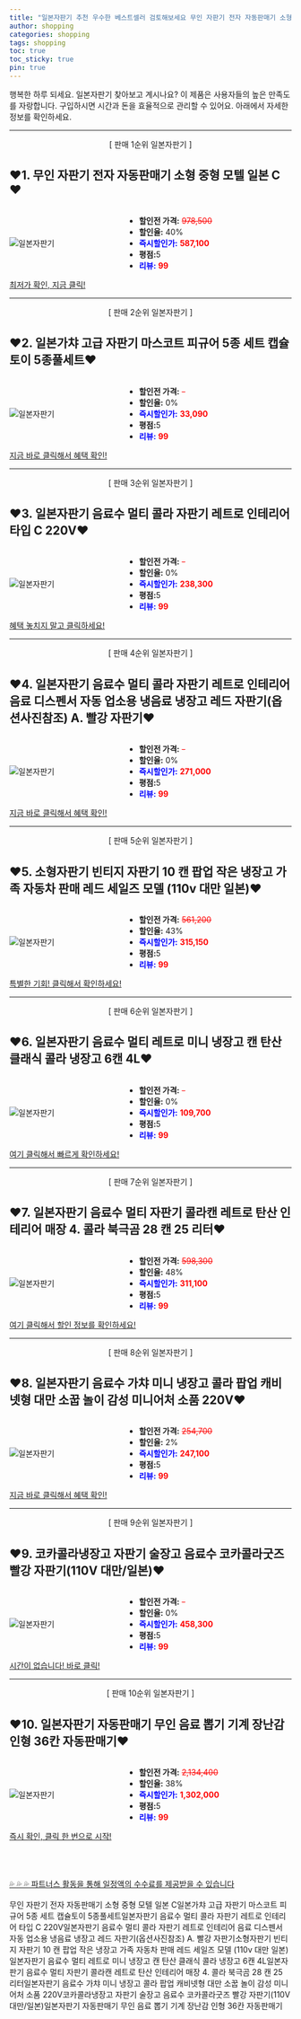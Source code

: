 ```yaml
---
title: "일본자판기 추천 우수한 베스트셀러 검토해보세요 무인 자판기 전자 자동판매기 소형"
author: shopping
categories: shopping
tags: shopping
toc: true
toc_sticky: true
pin: true
---
```

행복한 하루 되세요. 일본자판기 찾아보고 계시나요? 이 제품은 사용자들의 높은 만족도를 자랑합니다. 구입하시면 시간과 돈을 효율적으로 관리할 수 있어요. 아래에서 자세한 정보를 확인하세요.

---
<p class="toplist" style="margin: 0 auto; display: block; width: fit-content;">[ 판매 1순위 일본자판기 ]</p>

<h2><strong>❤️1. 무인 자판기 전자 자동판매기 소형 중형 모텔 일본 C❤️</strong></h2>

<div style="display: flex; align-items: center;">
    <div style="flex: 0.4;">
        <img src="https://thumbnail8.coupangcdn.com/thumbnails/remote/230x230ex/image/vendor_inventory/b186/336199be8eaf8f10f9ec942929338145dedfc0183edf3ee1e94cc19d39d9.jpg" alt="일본자판기" style="max-width: 100%;">
    </div>
    <div style="flex: 0.6; margin-left: 10px;">
        <ul>
            <li><strong>할인전 가격:</strong> <del style="color: red;">978,500</del></li>
            <li><strong>할인율:</strong> 40%</li>
            <li><span style='color:blue'><strong>즉시할인가:</strong></span> <span style='color:red'><strong>587,100</strong></span></li>
            <li><strong>평점:</strong>5</li>
            <li><span style='color:blue'><strong>리뷰:</strong></span> <span style='color:red'><strong>99</strong></span></li>
        </ul>
    </div>
</div>
<div class="center">
    <a href="https://William4Davisa.github.io?lptag=AF9450613&subid=githubio&pageKey=7843314358&traceid=V0-153&itemId=21357014385&vendorItemId=88414579019" class="myButton">
        최저가 확인, 지금 클릭!
    </a>
</div>


---
<p class="toplist" style="margin: 0 auto; display: block; width: fit-content;">[ 판매 2순위 일본자판기 ]</p>

<h2><strong>❤️2. 일본가챠 고급 자판기 마스코트 피규어 5종 세트 캡슐토이 5종풀세트❤️</strong></h2>

<div style="display: flex; align-items: center;">
    <div style="flex: 0.4;">
        <img src="https://thumbnail8.coupangcdn.com/thumbnails/remote/230x230ex/image/vendor_inventory/1a95/4c5d3a49a70905d12c0a72215d39467e41b59822206cb2a5aed3fa68fd4d.jpg" alt="일본자판기" style="max-width: 100%;">
    </div>
    <div style="flex: 0.6; margin-left: 10px;">
        <ul>
            <li><strong>할인전 가격:</strong> <del style="color: red;">-</del></li>
            <li><strong>할인율:</strong> 0%</li>
            <li><span style='color:blue'><strong>즉시할인가:</strong></span> <span style='color:red'><strong>33,090</strong></span></li>
            <li><strong>평점:</strong>5</li>
            <li><span style='color:blue'><strong>리뷰:</strong></span> <span style='color:red'><strong>99</strong></span></li>
        </ul>
    </div>
</div>
<div class="center">
    <a href="https://William4Davisa.github.io?lptag=AF9450613&subid=githubio&pageKey=7907963398&traceid=V0-153&itemId=21691923146&vendorItemId=88741744438" class="myButton">
        지금 바로 클릭해서 혜택 확인!
    </a>
</div>


---
<p class="toplist" style="margin: 0 auto; display: block; width: fit-content;">[ 판매 3순위 일본자판기 ]</p>

<h2><strong>❤️3. 일본자판기 음료수 멀티 콜라 자판기 레트로 인테리어 타입 C 220V❤️</strong></h2>

<div style="display: flex; align-items: center;">
    <div style="flex: 0.4;">
        <img src="https://thumbnail9.coupangcdn.com/thumbnails/remote/230x230ex/image/vendor_inventory/7d87/0d74e81ec6d7006f305f78cf2064bd54543880238f65e1fb4838b0daff3f.jpg" alt="일본자판기" style="max-width: 100%;">
    </div>
    <div style="flex: 0.6; margin-left: 10px;">
        <ul>
            <li><strong>할인전 가격:</strong> <del style="color: red;">-</del></li>
            <li><strong>할인율:</strong> 0%</li>
            <li><span style='color:blue'><strong>즉시할인가:</strong></span> <span style='color:red'><strong>238,300</strong></span></li>
            <li><strong>평점:</strong>5</li>
            <li><span style='color:blue'><strong>리뷰:</strong></span> <span style='color:red'><strong>99</strong></span></li>
        </ul>
    </div>
</div>
<div class="center">
    <a href="https://William4Davisa.github.io?lptag=AF9450613&subid=githubio&pageKey=7560530361&traceid=V0-153&itemId=19917622764&vendorItemId=87017410502" class="myButton">
        혜택 놓치지 말고 클릭하세요!
    </a>
</div>


---
<p class="toplist" style="margin: 0 auto; display: block; width: fit-content;">[ 판매 4순위 일본자판기 ]</p>

<h2><strong>❤️4. 일본자판기 음료수 멀티 콜라 자판기 레트로 인테리어 음료 디스펜서 자동 업소용 냉음료 냉장고 레드 자판기(옵션사진참조) A. 빨강 자판기❤️</strong></h2>

<div style="display: flex; align-items: center;">
    <div style="flex: 0.4;">
        <img src="https://thumbnail10.coupangcdn.com/thumbnails/remote/230x230ex/image/vendor_inventory/ac39/ecdb4c824ad9cb65df238e7aaa54d47151fb82d72a08b3f19436b8493625.jpg" alt="일본자판기" style="max-width: 100%;">
    </div>
    <div style="flex: 0.6; margin-left: 10px;">
        <ul>
            <li><strong>할인전 가격:</strong> <del style="color: red;">-</del></li>
            <li><strong>할인율:</strong> 0%</li>
            <li><span style='color:blue'><strong>즉시할인가:</strong></span> <span style='color:red'><strong>271,000</strong></span></li>
            <li><strong>평점:</strong>5</li>
            <li><span style='color:blue'><strong>리뷰:</strong></span> <span style='color:red'><strong>99</strong></span></li>
        </ul>
    </div>
</div>
<div class="center">
    <a href="https://William4Davisa.github.io?lptag=AF9450613&subid=githubio&pageKey=7824696094&traceid=V0-153&itemId=21263002859&vendorItemId=88323325386" class="myButton">
        지금 바로 클릭해서 혜택 확인!
    </a>
</div>


---
<p class="toplist" style="margin: 0 auto; display: block; width: fit-content;">[ 판매 5순위 일본자판기 ]</p>

<h2><strong>❤️5. 소형자판기 빈티지 자판기 10 캔 팝업 작은 냉장고 가족 자동차 판매 레드 세일즈 모델 (110v 대만 일본)❤️</strong></h2>

<div style="display: flex; align-items: center;">
    <div style="flex: 0.4;">
        <img src="https://thumbnail9.coupangcdn.com/thumbnails/remote/230x230ex/image/vendor_inventory/9af9/c9409e9df734a63c949f2b8b9d99209d5155ea77bf057f286174df4872c4.jpg" alt="일본자판기" style="max-width: 100%;">
    </div>
    <div style="flex: 0.6; margin-left: 10px;">
        <ul>
            <li><strong>할인전 가격:</strong> <del style="color: red;">561,200</del></li>
            <li><strong>할인율:</strong> 43%</li>
            <li><span style='color:blue'><strong>즉시할인가:</strong></span> <span style='color:red'><strong>315,150</strong></span></li>
            <li><strong>평점:</strong>5</li>
            <li><span style='color:blue'><strong>리뷰:</strong></span> <span style='color:red'><strong>99</strong></span></li>
        </ul>
    </div>
</div>
<div class="center">
    <a href="https://William4Davisa.github.io?lptag=AF9450613&subid=githubio&pageKey=7483085249&traceid=V0-153&itemId=19551318379&vendorItemId=86659446799" class="myButton">
        특별한 기회! 클릭해서 확인하세요!
    </a>
</div>


---
<p class="toplist" style="margin: 0 auto; display: block; width: fit-content;">[ 판매 6순위 일본자판기 ]</p>

<h2><strong>❤️6. 일본자판기 음료수 멀티 레트로 미니 냉장고 캔 탄산 클래식 콜라 냉장고 6캔 4L❤️</strong></h2>

<div style="display: flex; align-items: center;">
    <div style="flex: 0.4;">
        <img src="https://thumbnail10.coupangcdn.com/thumbnails/remote/230x230ex/image/vendor_inventory/fa63/70c7d9727a86d83facc1507bd1baadc1a86ea4c6285c285d8f247b349b55.jpg" alt="일본자판기" style="max-width: 100%;">
    </div>
    <div style="flex: 0.6; margin-left: 10px;">
        <ul>
            <li><strong>할인전 가격:</strong> <del style="color: red;">-</del></li>
            <li><strong>할인율:</strong> 0%</li>
            <li><span style='color:blue'><strong>즉시할인가:</strong></span> <span style='color:red'><strong>109,700</strong></span></li>
            <li><strong>평점:</strong>5</li>
            <li><span style='color:blue'><strong>리뷰:</strong></span> <span style='color:red'><strong>99</strong></span></li>
        </ul>
    </div>
</div>
<div class="center">
    <a href="https://William4Davisa.github.io?lptag=AF9450613&subid=githubio&pageKey=7810789031&traceid=V0-153&itemId=21184758643&vendorItemId=88231956957" class="myButton">
        여기 클릭해서 빠르게 확인하세요!
    </a>
</div>


---
<p class="toplist" style="margin: 0 auto; display: block; width: fit-content;">[ 판매 7순위 일본자판기 ]</p>

<h2><strong>❤️7. 일본자판기 음료수 멀티 자판기 콜라캔 레트로 탄산 인테리어 매장 4. 콜라 북극곰 28 캔 25 리터❤️</strong></h2>

<div style="display: flex; align-items: center;">
    <div style="flex: 0.4;">
        <img src="https://thumbnail9.coupangcdn.com/thumbnails/remote/230x230ex/image/vendor_inventory/9734/ece5b3f2311cf20c507ef02087d8193160bac73de6e444f71376f2728148.jpg" alt="일본자판기" style="max-width: 100%;">
    </div>
    <div style="flex: 0.6; margin-left: 10px;">
        <ul>
            <li><strong>할인전 가격:</strong> <del style="color: red;">598,300</del></li>
            <li><strong>할인율:</strong> 48%</li>
            <li><span style='color:blue'><strong>즉시할인가:</strong></span> <span style='color:red'><strong>311,100</strong></span></li>
            <li><strong>평점:</strong>5</li>
            <li><span style='color:blue'><strong>리뷰:</strong></span> <span style='color:red'><strong>99</strong></span></li>
        </ul>
    </div>
</div>
<div class="center">
    <a href="https://William4Davisa.github.io?lptag=AF9450613&subid=githubio&pageKey=7642334593&traceid=V0-153&itemId=20311070903&vendorItemId=88380191932" class="myButton">
        여기 클릭해서 할인 정보를 확인하세요!
    </a>
</div>


---
<p class="toplist" style="margin: 0 auto; display: block; width: fit-content;">[ 판매 8순위 일본자판기 ]</p>

<h2><strong>❤️8. 일본자판기 음료수 가챠 미니 냉장고 콜라 팝업 캐비넷형 대만 소꿉 놀이 감성 미니어처 소품 220V❤️</strong></h2>

<div style="display: flex; align-items: center;">
    <div style="flex: 0.4;">
        <img src="https://thumbnail7.coupangcdn.com/thumbnails/remote/230x230ex/image/vendor_inventory/ce26/b88c0336b736cfb7c786e3b07d2bf593d803d1cc2c36ea2d6c0e8b7ff97b.jpg" alt="일본자판기" style="max-width: 100%;">
    </div>
    <div style="flex: 0.6; margin-left: 10px;">
        <ul>
            <li><strong>할인전 가격:</strong> <del style="color: red;">254,700</del></li>
            <li><strong>할인율:</strong> 2%</li>
            <li><span style='color:blue'><strong>즉시할인가:</strong></span> <span style='color:red'><strong>247,100</strong></span></li>
            <li><strong>평점:</strong>5</li>
            <li><span style='color:blue'><strong>리뷰:</strong></span> <span style='color:red'><strong>99</strong></span></li>
        </ul>
    </div>
</div>
<div class="center">
    <a href="https://William4Davisa.github.io?lptag=AF9450613&subid=githubio&pageKey=7796275279&traceid=V0-153&itemId=21103287154&vendorItemId=88165214343" class="myButton">
        지금 바로 클릭해서 혜택 확인!
    </a>
</div>


---
<p class="toplist" style="margin: 0 auto; display: block; width: fit-content;">[ 판매 9순위 일본자판기 ]</p>

<h2><strong>❤️9. 코카콜라냉장고 자판기 술장고 음료수 코카콜라굿즈 빨강 자판기(110V 대만/일본)❤️</strong></h2>

<div style="display: flex; align-items: center;">
    <div style="flex: 0.4;">
        <img src="https://thumbnail7.coupangcdn.com/thumbnails/remote/230x230ex/image/vendor_inventory/3247/44041cdf553b07dfc376822beaabbc6a051c8be26d2ccd67aa10370ed82c.jpg" alt="일본자판기" style="max-width: 100%;">
    </div>
    <div style="flex: 0.6; margin-left: 10px;">
        <ul>
            <li><strong>할인전 가격:</strong> <del style="color: red;">-</del></li>
            <li><strong>할인율:</strong> 0%</li>
            <li><span style='color:blue'><strong>즉시할인가:</strong></span> <span style='color:red'><strong>458,300</strong></span></li>
            <li><strong>평점:</strong>5</li>
            <li><span style='color:blue'><strong>리뷰:</strong></span> <span style='color:red'><strong>99</strong></span></li>
        </ul>
    </div>
</div>
<div class="center">
    <a href="https://William4Davisa.github.io?lptag=AF9450613&subid=githubio&pageKey=8185733645&traceid=V0-153&itemId=23409751340&vendorItemId=90436849778" class="myButton">
        시간이 없습니다! 바로 클릭!
    </a>
</div>


---
<p class="toplist" style="margin: 0 auto; display: block; width: fit-content;">[ 판매 10순위 일본자판기 ]</p>

<h2><strong>❤️10. 일본자판기 자동판매기 무인 음료 뽑기 기계 장난감 인형 36칸 자동판매기❤️</strong></h2>

<div style="display: flex; align-items: center;">
    <div style="flex: 0.4;">
        <img src="https://thumbnail10.coupangcdn.com/thumbnails/remote/230x230ex/image/vendor_inventory/2455/1834f2f06bd7e4d01dddcc56092e088ccc321e8de36b58b1111ae3dc46c6.jpg" alt="일본자판기" style="max-width: 100%;">
    </div>
    <div style="flex: 0.6; margin-left: 10px;">
        <ul>
            <li><strong>할인전 가격:</strong> <del style="color: red;">2,134,400</del></li>
            <li><strong>할인율:</strong> 38%</li>
            <li><span style='color:blue'><strong>즉시할인가:</strong></span> <span style='color:red'><strong>1,302,000</strong></span></li>
            <li><strong>평점:</strong>5</li>
            <li><span style='color:blue'><strong>리뷰:</strong></span> <span style='color:red'><strong>99</strong></span></li>
        </ul>
    </div>
</div>
<div class="center">
    <a href="https://William4Davisa.github.io?lptag=AF9450613&subid=githubio&pageKey=7936283653&traceid=V0-153&itemId=21846341456&vendorItemId=88894633298" class="myButton">
        즉시 확인, 클릭 한 번으로 시작!
    </a>
</div>

<br><br><br>[💦 💦 💦 파트너스 활동을 통해 일정액의 수수료를 제공받을 수 있습니다](https://link.coupang.com/a/bcpT2c)<br><br>무인 자판기 전자 자동판매기 소형 중형 모텔 일본 C일본가챠 고급 자판기 마스코트 피규어 5종 세트 캡슐토이 5종풀세트일본자판기 음료수 멀티 콜라 자판기 레트로 인테리어 타입 C 220V일본자판기 음료수 멀티 콜라 자판기 레트로 인테리어 음료 디스펜서 자동 업소용 냉음료 냉장고 레드 자판기(옵션사진참조) A. 빨강 자판기소형자판기 빈티지 자판기 10 캔 팝업 작은 냉장고 가족 자동차 판매 레드 세일즈 모델 (110v 대만 일본)일본자판기 음료수 멀티 레트로 미니 냉장고 캔 탄산 클래식 콜라 냉장고 6캔 4L일본자판기 음료수 멀티 자판기 콜라캔 레트로 탄산 인테리어 매장 4. 콜라 북극곰 28 캔 25 리터일본자판기 음료수 가챠 미니 냉장고 콜라 팝업 캐비넷형 대만 소꿉 놀이 감성 미니어처 소품 220V코카콜라냉장고 자판기 술장고 음료수 코카콜라굿즈 빨강 자판기(110V 대만/일본)일본자판기 자동판매기 무인 음료 뽑기 기계 장난감 인형 36칸 자동판매기